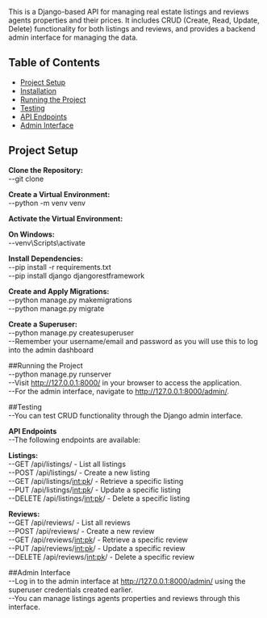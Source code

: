 This is a Django-based API for managing real estate listings and reviews agents properties and their prices. It includes CRUD (Create, Read, Update, Delete) functionality for both listings and reviews, and provides a backend admin interface for managing the data.

## Table of Contents
- [Project Setup](#project-setup)
- [Installation](#installation)
- [Running the Project](#running-the-project)
- [Testing](#testing)
- [API Endpoints](#api-endpoints)
- [Admin Interface](#admin-interface)

## Project Setup

**Clone the Repository:**  
--git clone

**Create a Virtual Environment:**  
--python -m venv venv

**Activate the Virtual Environment:**

**On Windows:**  
--venv\Scripts\activate

**Install Dependencies:**  
--pip install -r requirements.txt  
--pip install django djangorestframework

**Create and Apply Migrations:**  
--python manage.py makemigrations  
--python manage.py migrate

**Create a Superuser:**  
--python manage.py createsuperuser  
--Remember your username/email and password as you will use this to log into the admin dashboard

##Running the Project  
--python manage.py runserver  
--Visit http://127.0.0.1:8000/ in your browser to access the application.   
--For the admin interface, navigate to http://127.0.0.1:8000/admin/.

##Testing  
--You can test CRUD functionality through the Django admin interface.

**API Endpoints**  
--The following endpoints are available:

**Listings:**  
--GET /api/listings/ - List all listings  
--POST /api/listings/ - Create a new listing  
--GET /api/listings/<int:pk>/ - Retrieve a specific listing  
--PUT /api/listings/<int:pk>/ - Update a specific listing  
--DELETE /api/listings/<int:pk>/ - Delete a specific listing

**Reviews:**  
--GET /api/reviews/ - List all reviews  
--POST /api/reviews/ - Create a new review  
--GET /api/reviews/<int:pk>/ - Retrieve a specific review  
--PUT /api/reviews/<int:pk>/ - Update a specific review  
--DELETE /api/reviews/<int:pk>/ - Delete a specific review

##Admin Interface  
--Log in to the admin interface at http://127.0.0.1:8000/admin/ using the superuser credentials created earlier.   
--You can manage listings agents properties and reviews through this interface.
